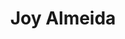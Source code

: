 ---
title: Joy Almeida
layout: fellow
university: University of Mumbai
programming-languages: JavaScript, Python, Go
description: xxxx
interests: Chess, Badminton
---
